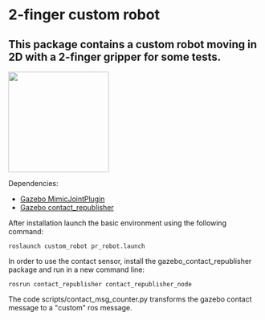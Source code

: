 # 2-finger custom robot

## This package contains a custom robot moving in 2D with a 2-finger gripper for some tests.

<img src="imgs/custom_robot.png" width="200"/>

Dependencies:

- [Gazebo MimicJointPlugin](https://github.com/roboticsgroup/roboticsgroup_upatras_gazebo_plugins)
- [Gazebo contact_republisher](https://github.com/wonwon0/gazebo_contact_republisher)

After installation launch the basic environment using the following command:
```
roslaunch custom_robot pr_robot.launch
```

In order to use the contact sensor, install the gazebo_contact_republisher package and run in a new command line:
```
rosrun contact_republisher contact_republisher_node
```

The code scripts/contact_msg_counter.py transforms the gazebo contact message to a "custom" ros message.

